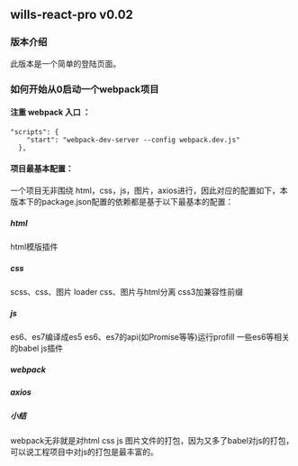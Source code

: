 ## wills-react-pro v0.02

### 版本介绍
此版本是一个简单的登陆页面。

### 如何开始从0启动一个webpack项目
#### 注重 webpack 入口 ：
```
"scripts": {
    "start": "webpack-dev-server --config webpack.dev.js"
  },
```
#### 项目最基本配置：
一个项目无非围绕 html，css，js，图片，axios进行，因此对应的配置如下，本版本下的package.json配置的依赖都是基于以下最基本的配置：
##### html
html模版插件
##### css
scss、css、图片 loader
css、图片与html分离
css3加兼容性前缀
##### js
es6、es7编译成es5
es6、es7的api(如Promise等等)运行profill
一些es6等相关的babel js插件
##### webpack
##### axios
##### 小结
webpack无非就是对html css js 图片文件的打包，因为又多了babel对js的打包，可以说工程项目中对js的打包是最丰富的。






